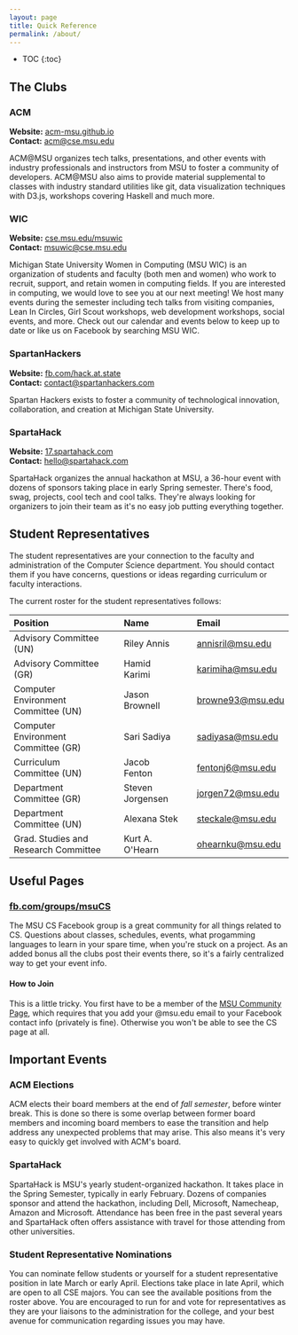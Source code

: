 ```yaml
---
layout: page
title: Quick Reference
permalink: /about/
---
```


* TOC
{:toc}

## The Clubs

### ACM

**Website:** [acm-msu.github.io](https://acm-msu.github.io/) <br />
**Contact:** [acm@cse.msu.edu](mailto:acm@cse.msu.edu)

ACM@MSU organizes tech talks, presentations, and other events with industry professionals and
instructors from MSU to foster a community of developers. ACM@MSU also aims to provide material
supplemental to
classes with industry standard utilities like git, data visualization techniques with D3.js,
workshops covering Haskell and much more.

### WIC

**Website:** [cse.msu.edu/msuwic](https://www.cse.msu.edu/msuwic/) <br />
**Contact:** [msuwic@cse.msu.edu](mailto:msuwic@cse.msu.edu)

Michigan State University Women in Computing (MSU WIC) is an organization of students and
faculty (both men and women) who work to recruit, support, and retain women in computing
fields. If you are interested in computing, we would love to see you at our next meeting! We
host many events during the semester including tech talks from visiting companies, Lean In
Circles, Girl Scout workshops, web development workshops, social events, and more. Check out
our calendar and events below to keep up to date or like us on Facebook by searching MSU WIC.

### SpartanHackers

**Website:** [fb.com/hack.at.state](https://www.facebook.com/hack.at.state/) <br />
**Contact:** [contact@spartanhackers.com](mailto:contact@spartanhackers.com)

Spartan Hackers exists to foster a community of technological innovation, collaboration, and
creation at Michigan State University.

### SpartaHack

**Website:** [17.spartahack.com](https://17.spartahack.com/) <br />
**Contact:** [hello@spartahack.com](mailto:hello@spartahack.com)

SpartaHack organizes the annual hackathon at MSU, a 36-hour event with dozens of sponsors
taking place in early Spring semester. There's food, swag, projects, cool tech and cool
talks. They're always looking for organizers to join their team as it's no easy job putting
everything together.

## Student Representatives

The student representatives are your connection to the faculty and administration of the
Computer Science department. You should contact them if you have concerns, questions or ideas
regarding curriculum or faculty interactions.

The current roster for the student representatives follows:

| Position                              || Name                     || Email             |
|:-------------------------             |---|:--------------------- |---|:----------------- |
| Advisory Committee (UN)               || Riley Annis              || [annisril@msu.edu](mailto:annisril@msu.edu)  |
| Advisory Committee (GR)               || Hamid Karimi             || [karimiha@msu.edu](mailto:karimiha@msu.edu)  |
| Computer Environment Committee (UN)   || Jason Brownell           || [browne93@msu.edu](mailto:browne93@msu.edu)  |
| Computer Environment Committee (GR)   || Sari Sadiya              || [sadiyasa@msu.edu](mailto:sadiyasa@msu.edu)  |
| Curriculum Committee (UN)             || Jacob Fenton             || [fentonj6@msu.edu](mailto:fentonj6@msu.edu)  |
| Department Committee (GR)             || Steven Jorgensen         || [jorgen72@msu.edu](mailto:jorgen72@msu.edu)  |
| Department Committee (UN)             || Alexana Stek             || [steckale@msu.edu](mailto:steckale@msu.edu)  |
| Grad. Studies and Research Committee  || Kurt A. O'Hearn          || [ohearnku@msu.edu](mailto:ohearnku@msu.edu)  |

## Useful Pages

### [fb.com/groups/msuCS](https://www.facebook.com/groups/msuCS)

The MSU CS Facebook group is a great community for all things related to CS. Questions about
classes, schedules, events, what progamming languages to learn in your spare time, when you're
stuck on a project. As an added bonus all the clubs post their events there, so it's a fairly
centralized way to get your event info.

#### How to Join

This is a little tricky. You first have to be a member of the
[MSU Community Page](https://www.facebook.com/groups/groupsatmichiganstate/), which requires
that you add your @msu.edu email to your Facebook contact info (privately is fine). Otherwise
you won't be able to see the CS page at all.

## Important Events

### ACM Elections

ACM elects their board members at the end of _fall semester_, before winter break. This is done
so there is some overlap between former board members and incoming board members to ease the
transition and help address any unexpected problems that may arise. This also means it's very
easy to quickly get involved with ACM's board.

### SpartaHack

SpartaHack is MSU's yearly student-organized hackathon. It takes place in the Spring Semester,
typically in early February. Dozens of companies sponsor and attend the hackathon, including Dell, Microsoft, Namecheap, Amazon and Microsoft. Attendance has been free in the past several years and SpartaHack often offers assistance with travel for those attending from other universities.

### Student Representative Nominations

You can nominate fellow students or yourself for a student representative position in late March or early April. Elections take place in late April, which are open to all CSE majors. You can see the available positions from the roster above. You are encouraged to run for and vote for representatives as they are your liaisons to the administration for the college, and your best avenue for communication regarding issues you may have.
